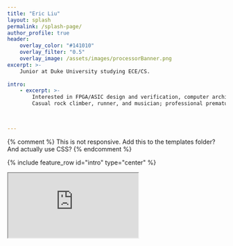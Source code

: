 ```yaml
---
title: "Eric Liu"
layout: splash
permalink: /splash-page/
author_profile: true
header:
    overlay_color: "#141010"
    overlay_filter: "0.5"
    overlay_image: /assets/images/processorBanner.png
excerpt: >-
    Junior at Duke University studying ECE/CS.
    
intro: 
    - excerpt: >-
        Interested in FPGA/ASIC design and verification, computer architecture, and embedded systems.
        Casual rock climber, runner, and musician; professional premature optimizer.


        
---
```

{% comment %}
This is not responsive. Add this to the templates folder?
And actually use CSS?
{% endcomment %}

{% include feature_row id="intro" type="center" %}
<div class="resume-container">
    <div>
        <iframe src="https://drive.google.com/file/d/1yslQWbyxQHIbqgGsphlqpkozmgbglzRp/preview" allow="autoplay"></iframe>
    </div>
</div>


